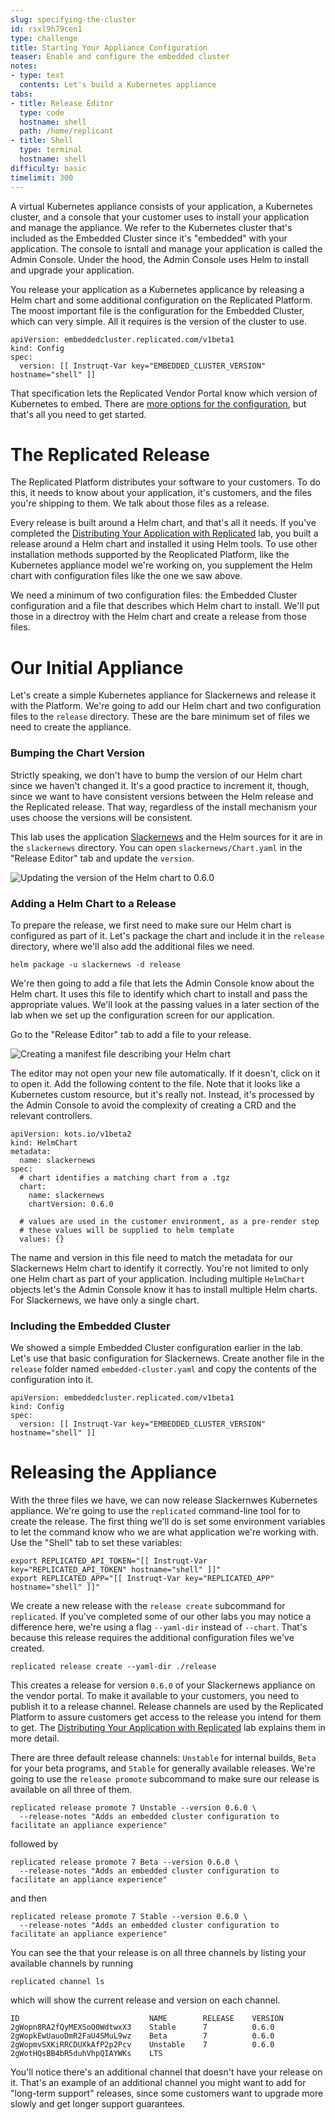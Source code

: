 ```yaml
---
slug: specifying-the-cluster
id: rsxl9h79cen1
type: challenge
title: Starting Your Appliance Configuration
teaser: Enable and configure the embedded cluster
notes:
- type: text
  contents: Let's build a Kubernetes appliance
tabs:
- title: Release Editor
  type: code
  hostname: shell
  path: /home/replicant
- title: Shell
  type: terminal
  hostname: shell
difficulty: basic
timelimit: 300
---
```


A virtual Kubernetes appliance consists of your application, a Kubernetes
cluster, and a console that your customer uses to install your application and
manage the appliance. We refer to the Kubernetes cluster that's included as the
Embedded Cluster since it's "embedded" with your application. The console to
isntall and manage your application is called the Admin Console. Under the
hood, the Admin Console uses Helm to install and upgrade your application.

You release your application as a Kubernetes applicance by releasing a Helm
chart and some additional configuration on the Replicated Platform. The moost
important file is the configuration for the Embedded Cluster, which can very
simple. All it requires is the version of the cluster to use.

```
apiVersion: embeddedcluster.replicated.com/v1beta1
kind: Config
spec:
  version: [[ Instruqt-Var key="EMBEDDED_CLUSTER_VERSION" hostname="shell" ]]
```

That specification lets the Replicated Vendor Portal know which version of
Kubernetes to embed. There are [more options for the
configuration](https://docs.replicated.com/reference/embedded-config), but
that's all you need to get started.

The Replicated Release
======================

The Replicated Platform distributes your software to your customers. To do
this, it needs to know about your application, it's customers, and the files
you're shipping to them. We talk about those files as a release.

Every release is built around a Helm chart, and that's all it needs. If you've
completed the [Distributing Your Application with
Replicated](https://play.instruqt.com/replicated/tracks/distributing-with-replicated)
lab, you built a release around a Helm chart and installed it using Helm tools.
To use other installation methods supported by the Reoplicated Platform, like
the Kubernetes appliance model we're working on, you supplement the Helm chart
with configuration files like the one we saw above.

We need a minimum of two configuration files: the Embedded Cluster
configuration and a file that describes which Helm chart to install. We'll put
those in a directroy with the Helm chart and create a release from those files.

Our Initial Appliance
=====================

Let's create a simple Kubernetes appliance for Slackernews and release it with
the Platform. We're going to add our Helm chart and two configuration files to
the `release` directory. These are the bare minimum set of files we need to
create the appliance.

### Bumping the Chart Version

Strictly speaking, we don't have to bump the version of our Helm chart since we
haven't changed it. It's a good practice to increment it, though, since we want
to have consistent versions between the Helm release and the Replicated
release. That way, regardless of the install mechanism your uses choose the
versions will be consistent.

This lab uses the application [Slackernews](https://slackernews.io) and the
Helm sources for it are in the `slackernews` directory. You can open
`slackernews/Chart.yaml` in the "Release Editor" tab and update the `version`.

![Updating the version of the Helm chart to 0.6.0](../assets/updating-the-chart-version.png)

### Adding a Helm Chart to a Release

To prepare the release, we first need to make sure our Helm chart is configured
as part of it. Let's package the chart and include it in the
`release` directory, where we'll also add the additional files we need.

```
helm package -u slackernews -d release
```

We're then going to add a file that lets the Admin Console know about the Helm
chart. It uses this file to identify which chart to install and pass the
appropriate values. We'll look at the passing values in a later section of the
lab when we set up the configuration screen for our application.

Go to the "Release Editor" tab to add a file to your release.

![Creating a manifest file describing your Helm chart](../assets/creating-the-helmchart-object.png)

The editor may not open your new file automatically. If it doesn't, click on it
to open it. Add the following content to the file. Note that it looks like a
Kubernetes custom resource, but it's really not. Instead, it's processed by the
Admin Console to avoid the complexity of creating a CRD and the relevant
controllers.

```
apiVersion: kots.io/v1beta2
kind: HelmChart
metadata:
  name: slackernews
spec:
  # chart identifies a matching chart from a .tgz
  chart:
    name: slackernews
    chartVersion: 0.6.0

  # values are used in the customer environment, as a pre-render step
  # these values will be supplied to helm template
  values: {}
```

The name and version in this file need to match the metadata for our
Slackernews Helm chart to identify it correctly. You're not limited to only one
Helm chart as part of your application. Including multiple `HelmChart` objects
let's the Admin Console know it has to install multiple Helm charts. For
Slackernews, we have only a single chart.

### Including the Embedded Cluster

We showed a simple Embedded Cluster configuration earlier in the lab. Let's use
that basic configuration for Slackernews. Create another file in the `release`
folder named `embedded-cluster.yaml` and copy the contents of the configuration
into it.

```
apiVersion: embeddedcluster.replicated.com/v1beta1
kind: Config
spec:
  version: [[ Instruqt-Var key="EMBEDDED_CLUSTER_VERSION" hostname="shell" ]]
```

Releasing the Appliance
========================

With the three files we have, we can now release Slackernwes Kubernetes
appliance. We're going to use the `replicated` command-line tool for to create
the release. The first thing we'll do is set some environment variables to let
the command know who we are what application we're working with. Use the
"Shell" tab to set these variables:

```
export REPLICATED_API_TOKEN="[[ Instruqt-Var key="REPLICATED_API_TOKEN" hostname="shell" ]]"
export REPLICATED_APP="[[ Instruqt-Var key="REPLICATED_APP" hostname="shell" ]]"
```

We create a new release with the `release create` subcommand for `replicated`.
If you've completed some of our other labs you may notice a difference here,
we're using a flag `--yaml-dir` instead of `--chart`. That's because this
release requires the additional configuration files we've created.

```
replicated release create --yaml-dir ./release
```

This creates a release for version `0.6.0` of your Slackernews appliance on
the vendor portal. To make it available to your customers, you need to publish
it to a release channel. Release channels are used by the Replicated Platform
to assure customers get access to the release you intend for them to get. The
[Distributing Your Application with
Replicated](https://play.instruqt.com/replicated/tracks/distributing-with-replicated)
lab explains them in more detail.

There are three default release channels: `Unstable` for internal builds,
`Beta` for your beta programs, and `Stable` for generally available releases.
We're going to use the `release promote` subcommand to make sure our release is
available on all three of them.

```
replicated release promote 7 Unstable --version 0.6.0 \
  --release-notes "Adds an embedded cluster configuration to facilitate an appliance experience"
```

followed by

```
replicated release promote 7 Beta --version 0.6.0 \
  --release-notes "Adds an embedded cluster configuration to facilitate an appliance experience"
```

and then

```
replicated release promote 7 Stable --version 0.6.0 \
  --release-notes "Adds an embedded cluster configuration to facilitate an appliance experience"
```

You can see the that your release is on all three channels by listing your
available channels by running

```
replicated channel ls
```

which will show the current release and version on each channel.

```
ID                             NAME        RELEASE    VERSION
2gWopn8RA2fQyMEXSoO0WdtwxX3    Stable      7          0.6.0
2gWopkEwUauoDmR2FaU4SMuL9wz    Beta        7          0.6.0
2gWopmvSXKiRRCDUXkAfP2p2Pcv    Unstable    7          0.6.0
2gWotHQsBB4bR5duhVhpQIAYWKs    LTS
```

You'll notice there's an additional channel that doesn't have your release on
it. That's an example of an additional channel you might want to add for
"long-term support" releases, since some customers want to upgrade more slowly
and get longer support guarantees.
